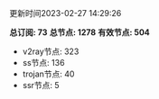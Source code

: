更新时间2023-02-27 14:29:26

**总订阅: 73**
**总节点: 1278**
**有效节点: 504**
- v2ray节点: 323
- ss节点: 136
- trojan节点: 40
- ssr节点: 5
